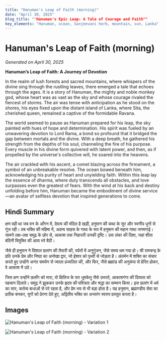 ```yaml
---
title: "Hanuman's Leap of Faith (morning)"
date: "April 30, 2025"
blog_title: ""Hanuman's Epic Leap: A Tale of Courage and Faith""
key_elements: "Hanuman, ocean, Sanjeevani herb, mountain, sun, Lanka"
---
```


# Hanuman's Leap of Faith (morning)

*Generated on April 30, 2025*

**Hanuman’s Leap of Faith: A Journey of Devotion**

In the realm of lush forests and sacred mountains, where whispers of the divine sing through the rustling leaves, there emerged a tale that echoes through the ages. It is a story of Hanuman, the mighty and noble monkey god, whose heart was as vast as the sky and whose courage rivaled the fiercest of storms. The air was tense with anticipation as he stood on the shores, his eyes fixed upon the distant island of Lanka, where Sita, the cherished queen, remained a captive of the formidable Ravana.

The world seemed to pause as Hanuman prepared for his leap, the sky painted with hues of hope and determination. His spirit was fueled by an unwavering devotion to Lord Rama, a bond so profound that it bridged the gap between mortals and the divine. With a deep breath, he gathered his strength from the depths of his soul, channeling the fire of his purpose. Every muscle in his divine form quivered with latent power, and then, as if propelled by the universe's collective will, he soared into the heavens.

The air crackled with his ascent, a comet blazing across the firmament, a symbol of an unbreakable resolve. The ocean bowed beneath him, acknowledging his purity of heart and unyielding faith. Within this leap lay the essence of dharma, where duty transcends all obstacles, and love surpasses even the greatest of fears. With the wind at his back and destiny unfolding before him, Hanuman became the embodiment of divine service—an avatar of selfless devotion that inspired generations to come.

## Hindi Summary

क्षण वही था जब वन के आँगन में, देवत्व की मंदिल है खड़ी, हनुमान की कथा के सुर और स्वर्गीय धुनों से गूंज रही। तब भक्ति की महिमा में, अदम्य साहस के गाथा के रूप में हनुमान की महान गाथा जगमगाई। सामने लक्ष-लक्ष समुद्र के छोर से, आकाश तक निहारती उनकी दृष्टि। उस लंका की दिशा, जहां शीता बंदिनी विमुक्ति की आस भरे बैठी।

जैसे ही हनुमान ने विशाल छलांग की तैयारी की, पर्वतों में अनुगुंजन, जैसे समय थम गया हो। श्री रामचन्द्र के प्रति उनके प्रेम और निष्ठा का अनोखा द्वार, जो ईश्वर को पृथ्वी से जोड़ता है। अंतर्मन में शक्ति का संचार करते हुए उन्होंने अनंत समर्पण से ज्वाला प्रज्वलित की, और फिर, जैसे ब्रह्मांड की अनुकंपा से प्रेरित होकर, वे आकाश में उठे।

जिस क्षण उन्होंने छलाँग को मारा, वो क्षितिज के पार धूमकेतु जैसे उभरते, आकाशगंगा की दिव्यता को पहचान दिलाते। समुद्र ने झुककर उनके हृदय की पवित्रता और श्रद्धा का सम्मान किया। इस छलांग में धर्म का सार, कर्तव्य बाधाओं से परे रहता है, और प्रेम भय से भी बड़ा होता है। यह हनुमान, ब्रह्माण्डीय सेवा का प्रतीक बनकर, युगों को प्रेरणा देते हुए, अद्वितीय भक्ति का अन्तरंग स्वरुप प्रस्तुत करता है।

## Images

![Hanuman's Leap of Faith (morning) - Variation 1](https://oaidalleapiprodscus.blob.core.windows.net/private/org-J70Xqapa45MPR5XAo7pBs9K6/user-t32ELGEj2UVajMpjeMSrxF1Z/img-f6zCNYdV5iRulK0B9ITNKPGd.png?st=2025-04-30T08%3A34%3A06Z&se=2025-04-30T10%3A34%3A06Z&sp=r&sv=2024-08-04&sr=b&rscd=inline&rsct=image/png&skoid=cc612491-d948-4d2e-9821-2683df3719f5&sktid=a48cca56-e6da-484e-a814-9c849652bcb3&skt=2025-04-30T00%3A20%3A23Z&ske=2025-05-01T00%3A20%3A23Z&sks=b&skv=2024-08-04&sig=OFHBZdEwpsHM8kb65HkSOzywEk2hAu8shusGSewgItw%3D)

![Hanuman's Leap of Faith (morning) - Variation 2](https://oaidalleapiprodscus.blob.core.windows.net/private/org-J70Xqapa45MPR5XAo7pBs9K6/user-t32ELGEj2UVajMpjeMSrxF1Z/img-zWOE6Emdym3Yg2H6IMr3GBsw.png?st=2025-04-30T08%3A34%3A26Z&se=2025-04-30T10%3A34%3A26Z&sp=r&sv=2024-08-04&sr=b&rscd=inline&rsct=image/png&skoid=cc612491-d948-4d2e-9821-2683df3719f5&sktid=a48cca56-e6da-484e-a814-9c849652bcb3&skt=2025-04-30T00%3A29%3A46Z&ske=2025-05-01T00%3A29%3A46Z&sks=b&skv=2024-08-04&sig=zk1mbWG6UxvjVNerfEj1ldxnxApvRsU62NAvy5zqDP4%3D)
